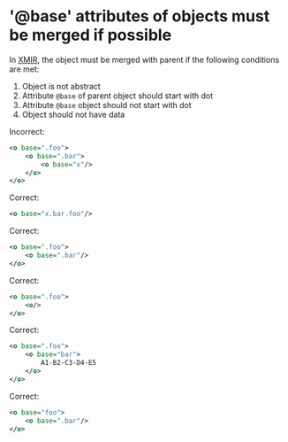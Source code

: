 # '@base' attributes of objects must be merged if possible

In [XMIR], the object must be merged with parent if the following
conditions are met:

1. Object is not abstract
2. Attribute `@base` of parent object should start with dot
3. Attribute `@base` object should not start with dot
4. Object should not have data

Incorrect:

```xml
<o base=".foo">
    <o base=".bar">
        <o base="x"/>
    </o>
</o>
```

Correct:

```xml
<o base="x.bar.foo"/>
```

Correct:

```xml
<o base=".foo">
    <o base=".bar"/>
</o>
```

Correct:

```xml
<o base=".foo">
    <o/>
</o>
```

Correct:

```xml
<o base=".foo">
    <o base="bar">
        A1-B2-C3-D4-E5
    </o>
</o>
```

Correct:

```xml
<o base="foo">
    <o base=".bar"/>
</o>
```

[XMIR]: https://news.eolang.org/2022-11-25-xmir-guide.html
